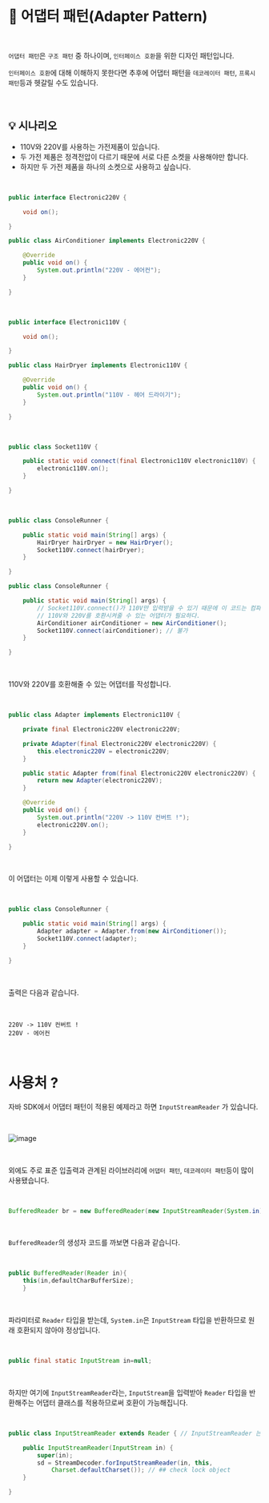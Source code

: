 # 📜 어댑터 패턴(Adapter Pattern)

<br />

`어댑터 패턴`은 `구조 패턴` 중 하나이며, `인터페이스 호환`을 위한 디자인 패턴입니다.

`인터페이스 호환`에 대해 이해하지 못한다면 추후에 어댑터 패턴을 `데코레이터 패턴`, `프록시 패턴`등과 헷갈릴 수도 있습니다.

<br />

## 💡 시나리오

- 110V와 220V를 사용하는 가전제품이 있습니다.
- 두 가전 제품은 정격전압이 다르기 때문에 서로 다른 소켓을 사용해야만 합니다.
- 하지만 두 가전 제품을 하나의 소켓으로 사용하고 싶습니다.

<br />

```java
public interface Electronic220V {

    void on();

}

public class AirConditioner implements Electronic220V {

    @Override
    public void on() {
        System.out.println("220V - 에어컨");
    }

}
```

<br />

```java
public interface Electronic110V {

    void on();

}

public class HairDryer implements Electronic110V {

    @Override
    public void on() {
        System.out.println("110V - 헤어 드라이기");
    }

}
```

<br />

```java
public class Socket110V {

    public static void connect(final Electronic110V electronic110V) {
        electronic110V.on();
    }

}
```

<br />

```java
public class ConsoleRunner {

    public static void main(String[] args) {
        HairDryer hairDryer = new HairDryer();
        Socket110V.connect(hairDryer);
    }

}

public class ConsoleRunner {

    public static void main(String[] args) {
        // Socket110V.connect()가 110V만 입력받을 수 있기 때문에 이 코드는 컴파일 에러 발생.
        // 110V와 220V를 호환시켜줄 수 있는 어댑터가 필요하다.
        AirConditioner airConditioner = new AirConditioner();
        Socket110V.connect(airConditioner); // 불가
    }

}
```

<br />

110V와 220V를 호환해줄 수 있는 어댑터를 작성합니다.

<br />

```java
public class Adapter implements Electronic110V {

    private final Electronic220V electronic220V;

    private Adapter(final Electronic220V electronic220V) {
        this.electronic220V = electronic220V;
    }

    public static Adapter from(final Electronic220V electronic220V) {
        return new Adapter(electronic220V);
    }

    @Override
    public void on() {
        System.out.println("220V -> 110V 컨버트 !");
        electronic220V.on();
    }

}
```

<br />

이 어댑터는 이제 이렇게 사용할 수 있습니다.

<br />

```java
public class ConsoleRunner {

    public static void main(String[] args) {
        Adapter adapter = Adapter.from(new AirConditioner());
        Socket110V.connect(adapter);
    }

}
```

<br />

출력은 다음과 같습니다.

<br />

```shell
220V -> 110V 컨버트 !
220V - 에어컨
```

<br />

# 사용처 ?

자바 SDK에서 어댑터 패턴이 적용된 예제라고 하면 `InputStreamReader` 가 있습니다.

<br />

![image](https://user-images.githubusercontent.com/71188307/133993951-0fa374c6-ad0a-43b7-afde-97d01d921e4c.png)


<br />

외에도 주로 표준 입출력과 관계된 라이브러리에 `어댑터 패턴`, `데코레이터 패턴`등이 많이 사용됐습니다.

<br />

```java
BufferedReader br = new BufferedReader(new InputStreamReader(System.in));
```

<br />

`BufferedReader`의 생성자 코드를 까보면 다음과 같습니다.

<br />

```java
public BufferedReader(Reader in){
    this(in,defaultCharBufferSize);
    }
```

<br />

파라미터로 `Reader` 타입을 받는데,  `System.in`은 `InputStream` 타입을 반환하므로 원래 호환되지 않아야 정상입니다.

<br />

```java
public final static InputStream in=null;
```

<br />

하지만 여기에 `InputStreamReader`라는, `InputStream`을 입력받아 `Reader` 타입을 반환해주는 어댑터 클래스를 적용하므로써 호환이 가능해집니다.

<br />

```java
public class InputStreamReader extends Reader { // InputStreamReader 는 Reader 를 상속받습니다.

    public InputStreamReader(InputStream in) {
        super(in);
        sd = StreamDecoder.forInputStreamReader(in, this,
            Charset.defaultCharset()); // ## check lock object
    }

}
```

<br />
